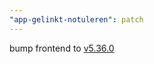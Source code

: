```yaml
---
"app-gelinkt-notuleren": patch
---
```


bump frontend to [v5.36.0](https://github.com/lblod/frontend-gelinkt-notuleren/releases/tag/v5.36.0)
